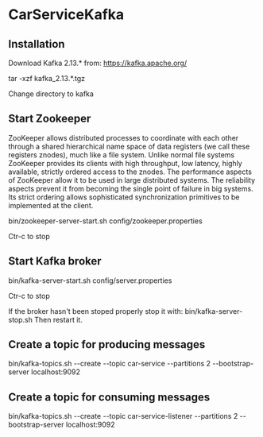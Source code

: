 # CarServiceKafka

## Installation

Download Kafka 2.13.* from: https://kafka.apache.org/

tar -xzf kafka_2.13.*.tgz

Change directory to kafka

## Start Zookeeper

ZooKeeper allows distributed processes to coordinate with each other through a shared hierarchical name space of data registers (we call these registers znodes), much like a file system. Unlike normal file systems ZooKeeper provides its clients with high throughput, low latency, highly available, strictly ordered access to the znodes. The performance aspects of ZooKeeper allow it to be used in large distributed systems. The reliability aspects prevent it from becoming the single point of failure in big systems. Its strict ordering allows sophisticated synchronization primitives to be implemented at the client.

bin/zookeeper-server-start.sh config/zookeeper.properties

Ctr-c to stop

## Start Kafka broker

bin/kafka-server-start.sh config/server.properties

Ctr-c to stop

If the broker hasn't been stoped properly stop it with: bin/kafka-server-stop.sh Then restart it.

## Create a topic for producing messages

bin/kafka-topics.sh --create --topic car-service --partitions 2 --bootstrap-server localhost:9092

## Create a topic for consuming messages

bin/kafka-topics.sh --create --topic car-service-listener --partitions 2 --bootstrap-server localhost:9092

